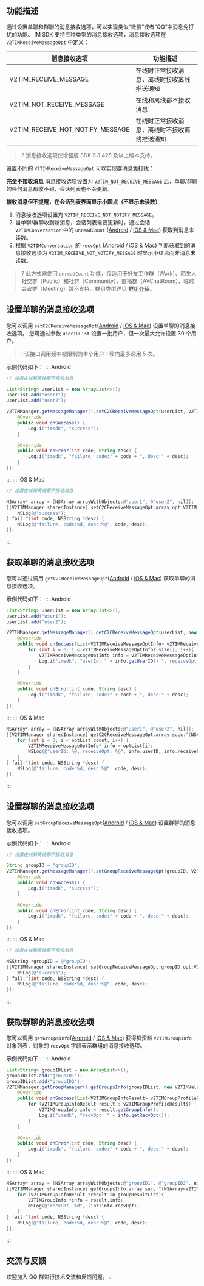 ## 功能描述
通过设置单聊和群聊的消息接收选项，可以实现类似“微信”或者“QQ”中消息免打扰的功能。
IM SDK 支持三种类型的消息接收选项，消息接收选项在 `V2TIMReceiveMessageOpt` 中定义：

| 消息接收选项 | 功能描述 |
|---------|---------|
| V2TIM_RECEIVE_MESSAGE | 在线时正常接收消息，离线时接收离线推送通知 | 
| V2TIM_NOT_RECEIVE_MESSAGE | 在线和离线都不接收消息 | 
| V2TIM_RECEIVE_NOT_NOTIFY_MESSAGE | 在线时正常接收消息，离线时不接收离线推送通知 | 

> ? 消息接收选项仅增强版 SDK 5.3.425 及以上版本支持。

设置不同的 `V2TIMReceiveMessageOpt` 可以实现群消息免打扰：

**完全不接收消息**
消息接收选项设置为 `V2TIM_NOT_RECEIVE_MESSAGE` 后，单聊/群聊的任何消息都收不到，会话列表也不会更新。

**接收消息但不提醒，在会话列表界面显示小圆点（不显示未读数）**
1. 消息接收选项设置为 `V2TIM_RECEIVE_NOT_NOTIFY_MESSAGE`。
2. 当单聊/群聊收到新消息，会话列表需要更新时，通过会话 `V2TIMConversation` 中的 `unreadCount` ([Android](https://im.sdk.qcloud.com/doc/zh-cn/classcom_1_1tencent_1_1imsdk_1_1v2_1_1V2TIMConversation.html#ab6a7667ac8a9f7a17a38ee8e7caec98e) / [iOS & Mac](https://im.sdk.qcloud.com/doc/zh-cn/interfaceV2TIMConversation.html#a816b83eb32d84ea5345f14ced92bb7f6)) 获取到消息未读数。
3. 根据 `V2TIMConversation` 的 `recvOpt` ([Android](https://im.sdk.qcloud.com/doc/zh-cn/classcom_1_1tencent_1_1imsdk_1_1v2_1_1V2TIMConversation.html#a82f673186669d31f7acd38c52d412ba2) / [iOS & Mac](https://im.sdk.qcloud.com/doc/zh-cn/interfaceV2TIMConversation.html#a851651878491c64d73aa83131134e6cc)) 判断获取到的消息接收选项为 `V2TIM_RECEIVE_NOT_NOTIFY_MESSAGE` 时显示小红点而非消息未读数。

> ? 此方式需使用 `unreadCount` 功能，仅适用于好友工作群（Work）、陌生人社交群（Public）和社群（Community），直播群（AVChatRoom）、临时会议群（Meeting）暂不支持。群组类型详见 [群组介绍](https://cloud.tencent.com/document/product/269/75391)。


## 设置单聊的消息接收选项
您可以调用 `setC2CReceiveMessageOpt`([Android](https://im.sdk.qcloud.com/doc/zh-cn/classcom_1_1tencent_1_1imsdk_1_1v2_1_1V2TIMMessageManager.html#a6524143895cdee25fabd9aeeae73a3c5) / [iOS & Mac](https://im.sdk.qcloud.com/doc/zh-cn/categoryV2TIMManager_07Message_08.html#ae628f19d856921d27081c3f40005e9d9)) 设置单聊的消息接收选项。
您可通过参数 `userIDList` 设置一批用户，但一次最大允许设置 30 个用户。

>! 该接口调用频率被限制为单个用户 1 秒内最多调用 5 次。

示例代码如下：
<dx-tabs>
::: Android
```java
// 设置在线和离线都不接收消息

List<String> userList = new ArrayList<>();
userList.add("user1");
userList.add("user2");

V2TIMManager.getMessageManager().setC2CReceiveMessageOpt(userList, V2TIMMessage.V2TIM_NOT_RECEIVE_MESSAGE, new V2TIMCallback() {
    @Override
    public void onSuccess() {
        Log.i("imsdk", "success");
    }

    @Override
    public void onError(int code, String desc) {
        Log.i("imsdk", "failure, code:" + code + ", desc:" + desc);
    }
});
```
:::
::: iOS & Mac
```objectivec
// 设置在线和离线都不接收消息

NSArray* array = [NSArray arrayWithObjects:@"user1", @"user2", nil]];
[[V2TIMManager sharedInstance] setC2CReceiveMessageOpt:array opt:V2TIM_NOT_RECEIVE_MESSAGE succ:^{
    NSLog(@"success");
} fail:^(int code, NSString *desc) {
    NSLog(@"failure, code:%d, desc:%@", code, desc);
}];
```
:::
</dx-tabs>

## 获取单聊的消息接收选项
您可以通过调用 `getC2CReceiveMessageOpt`([Android](https://im.sdk.qcloud.com/doc/zh-cn/classcom_1_1tencent_1_1imsdk_1_1v2_1_1V2TIMMessageManager.html#a9693dd66432f931ac0a1f2168d899501) / [iOS & Mac](https://im.sdk.qcloud.com/doc/zh-cn/categoryV2TIMManager_07Message_08.html#a1c743a6fe1d17a21dc80e584fd1de2d1)) 获取单聊的消息接收选项。

示例代码如下：
<dx-tabs>
::: Android
```java
List<String> userList = new ArrayList<>();
userList.add("user1");
userList.add("user2");

V2TIMManager.getMessageManager().getC2CReceiveMessageOpt(userList, new V2TIMValueCallback<List<V2TIMReceiveMessageOptInfo>>() {
    @Override
    public void onSuccess(List<V2TIMReceiveMessageOptInfo> v2TIMReceiveMessageOptInfos) {
        for (int i = 0; i < v2TIMReceiveMessageOptInfos.size(); i++){
            V2TIMReceiveMessageOptInfo info = v2TIMReceiveMessageOptInfos.get(i);
            Log.i("imsdk", "userId: " + info.getUserID() ", receiveOpt: " + info.getC2CReceiveMessageOpt());
        }
    }

    @Override
    public void onError(int code, String desc) {
        Log.i("imsdk", "failure, code:" + code + ", desc:" + desc);
    }
});
```
:::
::: iOS & Mac
```objectivec
NSArray* array = [NSArray arrayWithObjects:@"user1", @"user2", nil]];
[[V2TIMManager sharedInstance] getC2CReceiveMessageOpt:array succ:^(NSArray<V2TIMReceiveMessageOptInfo *> *optList) {
    for (int i = 0; i < optList.count; i++) {
        V2TIMReceiveMessageOptInfo* info = optList[i];
        NSLog(@"userId: %@, receiveOpt: %@", info.userID, info.receiveOpt);
    }
} fail:^(int code, NSString *desc) {
    NSLog(@"failure, code:%d, desc:%@", code, desc);
}];
```
:::
</dx-tabs>


## 设置群聊的消息接收选项
您可以调用 `setGroupReceiveMessageOpt`([Android](https://im.sdk.qcloud.com/doc/zh-cn/classcom_1_1tencent_1_1imsdk_1_1v2_1_1V2TIMMessageManager.html#a2735427ac22485626aea278a9d465b3e) / [iOS & Mac](https://im.sdk.qcloud.com/doc/zh-cn/categoryV2TIMManager_07Message_08.html#a379eeef926e41ec5d48287e7fb55b80a)) 设置群聊的消息接收选项。

示例代码如下：
<dx-tabs>
::: Android
```java
// 设置在线和离线都不接收消息

String groupID = "groupID";
V2TIMManager.getMessageManager().setGroupReceiveMessageOpt(groupID, V2TIMMessage.V2TIM_NOT_RECEIVE_MESSAGE, new V2TIMCallback() {
    @Override
    public void onSuccess() {
        Log.i("imsdk", "success");
    }

    @Override
    public void onError(int code, String desc) {
        Log.i("imsdk", "failure, code:" + code + ", desc:" + desc);
    }
});
```
:::
::: iOS & Mac
```objectivec
// 设置在线和离线都不接收消息

NSString *groupID = @"groupID";
[[V2TIMManager sharedInstance] setGroupReceiveMessageOpt:groupID opt:V2TIM_NOT_RECEIVE_MESSAGE succ:^{
    NSLog(@"success");
} fail:^(int code, NSString *desc) {
    NSLog(@"failure, code:%d, desc:%@", code, desc);
}];
```
:::
</dx-tabs>

## 获取群聊的消息接收选项
您可以调用 `getGroupsInfo`([Android](https://im.sdk.qcloud.com/doc/zh-cn/classcom_1_1tencent_1_1imsdk_1_1v2_1_1V2TIMGroupManager.html#ada614335043d548c11f121500e279154) / [iOS & Mac](https://im.sdk.qcloud.com/doc/zh-cn/categoryV2TIMManager_07Group_08.html#a9bca7e5318cfed44335566a783a6b568)) 获得群资料 `V2TIMGroupInfo` 对象列表，对象的 `recvOpt` 字段表示群组的消息接收选项。

示例代码如下：
<dx-tabs>
::: Android
```java
List<String> groupIDList = new ArrayList<>();
groupIDList.add("groupID1");
groupIDList.add("groupID2");
V2TIMManager.getGroupManager().getGroupsInfo(groupIDList, new V2TIMValueCallback<List<V2TIMGroupInfoResult>>() {
    @Override
    public void onSuccess(List<V2TIMGroupInfoResult> v2TIMGroupProfileResults) {
        for (V2TIMGroupInfoResult result : v2TIMGroupProfileResults) {
            V2TIMGroupInfo info = result.getGroupInfo();
            Log.i("imsdk", "recvOpt: " + info.getRecvOpt());
        }
    }

    @Override
    public void onError(int code, String desc) {
        Log.i("imsdk", "failure, code:" + code + ", desc:" + desc);
    }
});
```
:::
::: iOS & Mac
```objectivec
NSArray* array = [NSArray arrayWithObjects:@"groupID1", @"groupID2", nil]];
[[V2TIMManager sharedInstance] getGroupsInfo:array succ:^(NSArray<V2TIMGroupInfoResult *> * groupResultList) {
    for (V2TIMGroupInfoResult *result in groupResultList){
        V2TIMGroupInfo *info = result.info;
        NSLog(@"recvOpt, %d", (int)info.recvOpt);
    }
} fail:^(int code, NSString *desc) {
    NSLog(@"failure, code:%d, desc:%@", code, desc);
}];
```
:::
</dx-tabs>


## 交流与反馈
欢迎加入 QQ 群进行技术交流和反馈问题。
<img src="https://sdk-im-1252463788.cos.ap-hongkong.myqcloud.com/tools/resource/officialwebsite/pictures/doc_sdk_qq_group.jpg" style="zoom:20%;"/>
